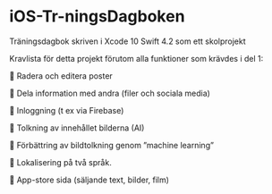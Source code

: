 
# iOS-Tr-ningsDagboken
Träningsdagbok skriven i Xcode 10 Swift 4.2 som ett skolprojekt

Kravlista för detta projekt förutom alla funktioner som krävdes i del 1:

 Radera och editera poster

 Dela information med andra (filer och sociala media)

 Inloggning (t ex via Firebase)

 Tolkning av innehållet bilderna (AI)

 Förbättring av bildtolkning genom ”machine learning”

 Lokalisering på två språk.

 App-store sida (säljande text, bilder, film)
